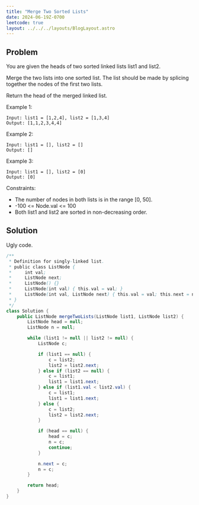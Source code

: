 ```yaml
---
title: "Merge Two Sorted Lists"
date: 2024-06-19Z-0700
leetcode: true
layout: ../../../layouts/BlogLayout.astro
---
```


## Problem

You are given the heads of two sorted linked lists list1 and list2.

Merge the two lists into one sorted list. The list should be made by splicing together the nodes of the first two lists.

Return the head of the merged linked list.

Example 1:

```text
Input: list1 = [1,2,4], list2 = [1,3,4]
Output: [1,1,2,3,4,4]
```

Example 2:

```text
Input: list1 = [], list2 = []
Output: []
```

Example 3:

```text
Input: list1 = [], list2 = [0]
Output: [0]
```

Constraints:

- The number of nodes in both lists is in the range [0, 50].
- -100 <= Node.val <= 100
- Both list1 and list2 are sorted in non-decreasing order.

## Solution

Ugly code.

```java
/**
 * Definition for singly-linked list.
 * public class ListNode {
 *     int val;
 *     ListNode next;
 *     ListNode() {}
 *     ListNode(int val) { this.val = val; }
 *     ListNode(int val, ListNode next) { this.val = val; this.next = next; }
 * }
 */
class Solution {
    public ListNode mergeTwoLists(ListNode list1, ListNode list2) {
        ListNode head = null;
        ListNode n = null;

        while (list1 != null || list2 != null) {
            ListNode c;

            if (list1 == null) {
                c = list2;
                list2 = list2.next;
            } else if (list2 == null) {
                c = list1;
                list1 = list1.next;
            } else if (list1.val < list2.val) {
                c = list1;
                list1 = list1.next;
            } else {
                c = list2;
                list2 = list2.next;
            }

            if (head == null) {
                head = c;
                n = c;
                continue;
            }

            n.next = c;
            n = c;
        }

        return head;
    }
}
```
